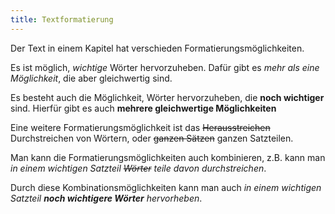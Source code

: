 ```yaml
---
title: Textformatierung
---
```


Der Text in einem Kapitel hat verschieden Formatierungsmöglichkeiten.

Es ist möglich, *wichtige* Wörter hervorzuheben. Dafür gibt es _mehr als eine Möglichkeit_,
die aber gleichwertig sind.

Es besteht auch die Möglichkeit, Wörter hervorzuheben, die **noch wichtiger** sind.
Hierfür gibt es auch __mehrere gleichwertige Möglichkeiten__

Eine weitere Formatierungsmöglichkeit ist das ~~Herausstreichen~~ Durchstreichen
von Wörtern, oder ~~ganzen Sätzen~~ ganzen Satzteilen.

Man kann die Formatierungsmöglichkeiten auch kombinieren, z.B. kann man
*in einem wichtigen Satzteil ~~Wörter~~ teile davon durchstreichen*.

Durch diese Kombinationsmöglichkeiten kann man auch
_in einem wichtigen Satzteil **noch wichtigere Wörter** hervorheben_.
